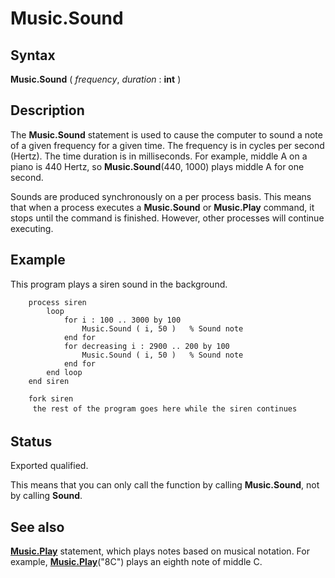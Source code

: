 
# Music.Sound

## Syntax
**Music.Sound** ( _frequency_, _duration_ : **int** )

## Description
The **Music.Sound** statement is used to cause the computer to sound a note of a given frequency for a given time. The frequency is in cycles per second (Hertz). The time duration is in milliseconds. For example, middle A on a piano is 440 Hertz, so **Music.Sound**(440, 1000) plays middle A for one second.

Sounds are produced synchronously on a per process basis. This means that when a process executes a **Music.Sound** or **Music.Play** command, it stops until the command is finished. However, other processes will continue executing.


## Example
This program plays a siren sound in the background.

        process siren
            loop
                for i : 100 .. 3000 by 100
                    Music.Sound ( i, 50 )   % Sound note
                end for
                for decreasing i : 2900 .. 200 by 100
                    Music.Sound ( i, 50 )   % Sound note
                end for
            end loop
        end siren
        
        fork siren
         the rest of the program goes here while the siren continues 
## Status
Exported qualified.

This means that you can only call the function by calling **Music.Sound**, not by calling **Sound**.


## See also
**[Music.Play](music_play.html)** statement, which plays notes based on musical notation. For example, **[Music.Play](music_play.html)**("8C") plays an eighth note of middle C.

